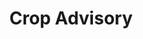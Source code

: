 ---
title: Crop Advisory
seo_keywords: Green Earth
seo_description: Green Earth
featured_image: images/crop_advisory.jpg
type: "crop_advisory"
crops:
  - name: >-
      Bitter Gourd
    image: images/Bitter-Gourd.jpg
    profile_file: images/Bitter-Gourd.pdf
  - name: Bottle Gourd
    image: /images/Bottle-Gourd.jpg
    profile_file: images/Bottle-Gourd.pdf
  - name: >-
      Brinjal
    image: /images/Brinjal1-1.jpg
    profile_file: images/Brinjal.pdf
  - name: >-
      Cabbage
    image: images/Cabbage.jpg
    profile_file: images/Cabbage.pdf
---